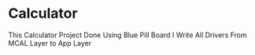 # Calculator
This Calculator Project Done Using Blue Pill Board I Write All Drivers From MCAL Layer to App Layer
